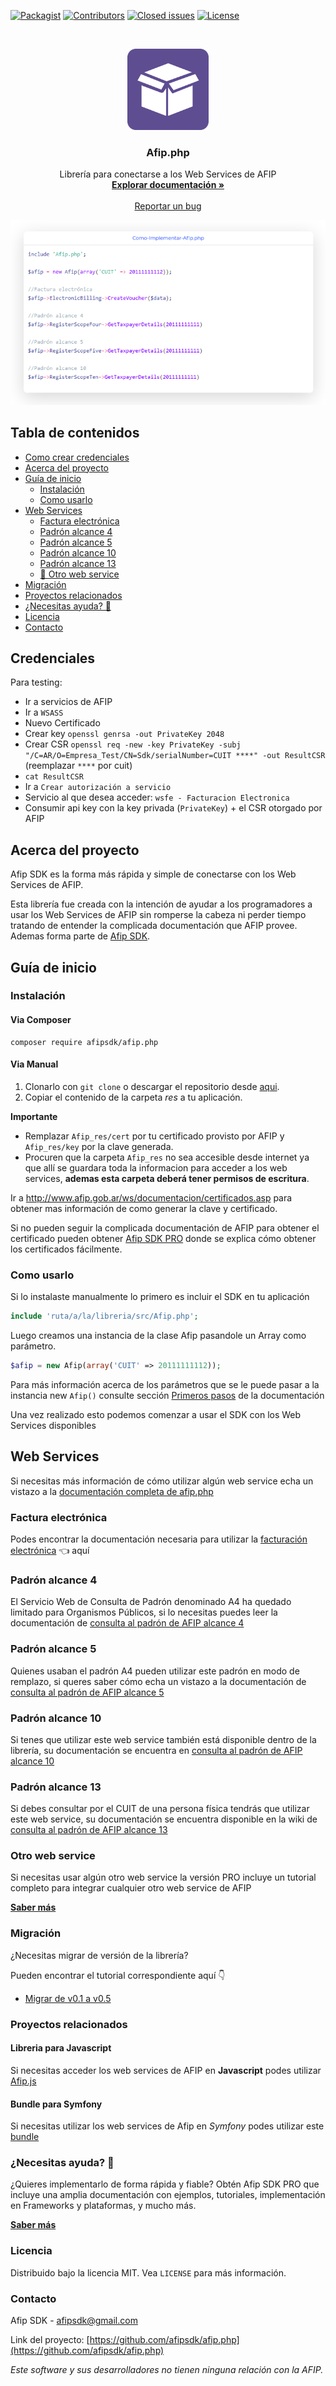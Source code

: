 <!-- PROJECT SHIELDS -->

[![Packagist][packagist-shield]](https://packagist.org/packages/afipsdk/afip.php)
[![Contributors][contributors-shield]](https://github.com/afipsdk/afip.php/graphs/contributors)
[![Closed issues][issues-shield]](https://github.com/afipsdk/afip.php/issues)
[![License][license-shield]](https://github.com/afipsdk/afip.php/blob/master/LICENSE)

<!-- PROJECT LOGO -->
<br />
<p align="center">
  <a href="https://github.com/afipsdk/afip.php">
    <img src="https://github.com/afipsdk/afipsdk.github.io/blob/master/images/logo-colored.png" alt="Logo" width="130" height="130">
  </a>

  <h3 align="center">Afip.php</h3>

  <p align="center">
    Librería para conectarse a los Web Services de AFIP
    <br />
    <a href="https://github.com/afipsdk/afip.php/wiki"><strong>Explorar documentación »</strong></a>
    <br />
    <br />
    <a href="https://github.com/afipsdk/afip.php/issues">Reportar un bug</a>
  </p>
</p>
<p align="center">
    <img src="https://github.com/afipsdk/afipsdk.github.io/blob/master/images/implementation.png" alt="Implementation">
</p>

<!-- TABLE OF CONTENTS -->

## Tabla de contenidos

- [Como crear credenciales](#credenciales)
- [Acerca del proyecto](#acerca-del-proyecto)
- [Guía de inicio](#guía-de-inicio)
  - [Instalación](#instalaci%C3%B3n)
  - [Como usarlo](#como-usarlo)
- [Web Services](#web-services)
  - [Factura electrónica](#factura-electr%C3%B3nica)
  - [Padrón alcance 4](#padr%C3%B3n-alcance-4)
  - [Padrón alcance 5](#padr%C3%B3n-alcance-5)
  - [Padrón alcance 10](#padr%C3%B3n-alcance-10)
  - [Padrón alcance 13](#padr%C3%B3n-alcance-13)
  - [🎉 Otro web service](#otro-web-service)
- [Migración](#migraci%C3%B3n)
- [Proyectos relacionados](#proyectos-relacionados)
- [¿Necesitas ayuda? 🚀](#necesitas-ayuda-)
- [Licencia](#licencia)
- [Contacto](#contacto)

## Credenciales

Para testing:

- Ir a servicios de AFIP
- Ir a `WSASS`
- Nuevo Certificado
- Crear key `openssl genrsa -out PrivateKey 2048`
- Crear CSR `openssl req -new -key PrivateKey -subj "/C=AR/O=Empresa_Test/CN=Sdk/serialNumber=CUIT ****" -out ResultCSR` (reemplazar `****` por cuit)
- `cat ResultCSR`
- Ir a `Crear autorización a servicio`
- Servicio al que desea acceder: `wsfe - Facturacion Electronica`
- Consumir api key con la key privada (`PrivateKey`) + el CSR otorgado por AFIP

<!-- ABOUT THE PROJECT -->

## Acerca del proyecto

Afip SDK es la forma más rápida y simple de conectarse con los Web Services de AFIP.

Esta librería fue creada con la intención de ayudar a los programadores a usar los Web Services de AFIP sin romperse la cabeza ni perder tiempo tratando de entender la complicada documentación que AFIP provee. Ademas forma parte de [Afip SDK](https://afipsdk.com/).

<!-- START GUIDE -->

## Guía de inicio

### Instalación

#### Via Composer

```
composer require afipsdk/afip.php
```

#### Via Manual

1. Clonarlo con `git clone` o descargar el repositorio desde [aqui](https://github.com/AfipSDK/afip.php/archive/refs/heads/master.zip 'Descargar repositorio').
2. Copiar el contenido de la carpeta _res_ a tu aplicación.

**Importante**

- Remplazar `Afip_res/cert` por tu certificado provisto por AFIP y `Afip_res/key` por la clave generada.
- Procuren que la carpeta `Afip_res` no sea accesible desde internet ya que allí se guardara toda la informacion para acceder a los web services, **ademas esta carpeta deberá tener permisos de escritura**.

Ir a http://www.afip.gob.ar/ws/documentacion/certificados.asp para obtener mas información de como generar la clave y certificado.

Si no pueden seguir la complicada documentación de AFIP para obtener el certificado pueden obtener [Afip SDK PRO](#necesitas-ayuda-) donde se explica cómo obtener los certificados fácilmente.

### Como usarlo

Si lo instalaste manualmente lo primero es incluir el SDK en tu aplicación

```php
include 'ruta/a/la/libreria/src/Afip.php';
```

Luego creamos una instancia de la clase Afip pasandole un Array como parámetro.

```php
$afip = new Afip(array('CUIT' => 20111111112));
```

Para más información acerca de los parámetros que se le puede pasar a la instancia new `Afip()` consulte sección [Primeros pasos](https://github.com/afipsdk/afip.php/wiki/Primeros-pasos#como-usarlo) de la documentación

Una vez realizado esto podemos comenzar a usar el SDK con los Web Services disponibles

<!-- WEB SERVICES -->

## Web Services

Si necesitas más información de cómo utilizar algún web service echa un vistazo a la [documentación completa de afip.php](https://github.com/afipsdk/afip.php/wiki)

### Factura electrónica

Podes encontrar la documentación necesaria para utilizar la [facturación electrónica](https://github.com/afipsdk/afip.php/wiki/Facturaci%C3%B3n-Electr%C3%B3nica) 👈 aquí

### Padrón alcance 4

El Servicio Web de Consulta de Padrón denominado A4 ha quedado limitado para Organismos Públicos, si lo necesitas puedes leer la documentación de [consulta al padrón de AFIP alcance 4](https://github.com/afipsdk/afip.php/wiki/Consulta-al-padron-de-AFIP-alcance-4)

### Padrón alcance 5

Quienes usaban el padrón A4 pueden utilizar este padrón en modo de remplazo, si queres saber cómo echa un vistazo a la documentación de [consulta al padrón de AFIP alcance 5](https://github.com/afipsdk/afip.php/wiki/Consulta-al-padron-de-AFIP-alcance-5)

### Padrón alcance 10

Si tenes que utilizar este web service también está disponible dentro de la librería, su documentación se encuentra en [consulta al padrón de AFIP alcance 10](https://github.com/afipsdk/afip.php/wiki/Consulta-al-padron-de-AFIP-alcance-10)

### Padrón alcance 13

Si debes consultar por el CUIT de una persona física tendrás que utilizar este web service, su documentación se encuentra disponible en la wiki de [consulta al padrón de AFIP alcance 13](https://github.com/AfipSDK/afip.php/wiki/Consulta-al-padron-de-AFIP-alcance-13)

### Otro web service

Si necesitas usar algún otro web service la versión PRO incluye un tutorial completo para integrar cualquier otro web service de AFIP

**[Saber más](https://afipsdk.com/pro.html)**

<!-- MIGRATION -->

### Migración

¿Necesitas migrar de versión de la librería?

Pueden encontrar el tutorial correspondiente aquí 👇

- [Migrar de v0.1 a v0.5](https://github.com/afipsdk/afip.php/wiki/Migrar-de-v0.1-a-v0.5)

<!-- RELATED PROJECTS-->

### Proyectos relacionados

#### Libreria para Javascript

Si necesitas acceder los web services de AFIP en **Javascript** podes utilizar [Afip.js](https://github.com/afipsdk/afip.js)

#### Bundle para Symfony

Si necesitas utilizar los web services de Afip en _Symfony_ podes utilizar este [bundle](https://github.com/gonzakpo/afip)

<!-- AFIP SDK PRO -->

### ¿Necesitas ayuda? 🚀

¿Quieres implementarlo de forma rápida y fiable? Obtén Afip SDK PRO que incluye una amplia documentación con ejemplos, tutoriales, implementación en Frameworks y plataformas, y mucho más.

**[Saber más](https://afipsdk.com/pro.html)**

<!-- LICENCE -->

### Licencia

Distribuido bajo la licencia MIT. Vea `LICENSE` para más información.

<!-- CONTACT -->

### Contacto

Afip SDK - afipsdk@gmail.com

Link del proyecto: [https://github.com/afipsdk/afip.php](https://github.com/afipsdk/afip.php)

_Este software y sus desarrolladores no tienen ninguna relación con la AFIP._

<!-- MARKDOWN LINKS & IMAGES -->

[packagist-shield]: https://img.shields.io/packagist/dt/afipsdk/afip.php.svg??logo=php&?logoColor=white
[contributors-shield]: https://img.shields.io/github/contributors/afipsdk/afip.php.svg?color=orange
[issues-shield]: https://img.shields.io/github/issues-closed-raw/afipsdk/afip.php.svg?color=blueviolet
[license-shield]: https://img.shields.io/github/license/afipsdk/afip.php.svg?color=blue
